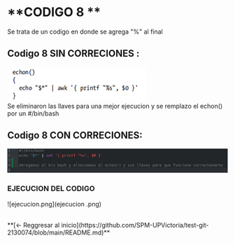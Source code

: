 # **CODIGO 8 **
Se trata de un codigo en donde se agrega "%" al final 

## Codigo 8 SIN CORRECIONES : 
![codigo8.png](codigo8.png)
<br>
Se eliminaron las llaves para una mejor ejecucion y se remplazo el echon() por un #/bin/bash 
<br>

## Codigo 8 CON CORRECIONES: 
![CODIGO8.png](CODIGO8.png)

### **EJECUCION DEL CODIGO**
![ejecucion.png](ejecucion .png)

<br>
**[<- Reggresar al inicio](https://github.com/SPM-UPVictoria/test-git-2130074/blob/main/README.md)**
